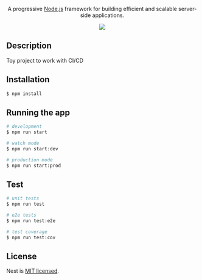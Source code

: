 

  <p align="center">A progressive <a href="http://nodejs.org" target="_blank">Node.js</a> framework for building efficient and scalable server-side applications.</p>
    <p align="center">
<a href="https://travis-ci.com/BrijeshBumrela/pharmassist-api.svg?branch=main" target="_blank">
  <img src="https://travis-ci.com/BrijeshBumrela/pharmassist-api.svg?branch=main">
</a>

## Description

Toy project to work with CI/CD 

## Installation

```bash
$ npm install
```

## Running the app

```bash
# development
$ npm run start

# watch mode
$ npm run start:dev

# production mode
$ npm run start:prod
```

## Test

```bash
# unit tests
$ npm run test

# e2e tests
$ npm run test:e2e

# test coverage
$ npm run test:cov
```

## License

Nest is [MIT licensed](LICENSE).
